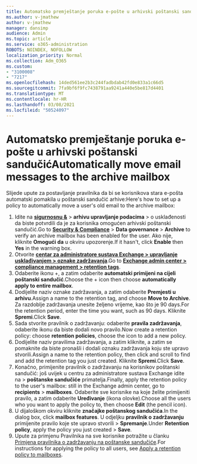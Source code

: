 ```yaml
---
title: Automatsko premještanje poruka e-pošte u arhivski poštanski sandučić
ms.author: v-jmathew
author: v-jmathew
manager: dansimp
audience: Admin
ms.topic: article
ms.service: o365-administration
ROBOTS: NOINDEX, NOFOLLOW
localization_priority: Normal
ms.collection: Adm_O365
ms.custom:
- "3100008"
- "7217"
ms.openlocfilehash: 14ded561ee2b3c244fadbdab42fd0e833a1c66d5
ms.sourcegitcommit: 7fa9bf6f9fc7438791aa9241a440e5be817d4401
ms.translationtype: MT
ms.contentlocale: hr-HR
ms.lasthandoff: 03/08/2021
ms.locfileid: "50524097"
---
```

# <a name="automatically-move-email-messages-to-the-archive-mailbox"></a><span data-ttu-id="8ee22-102">Automatsko premještanje poruka e-pošte u arhivski poštanski sandučić</span><span class="sxs-lookup"><span data-stu-id="8ee22-102">Automatically move email messages to the archive mailbox</span></span>

<span data-ttu-id="8ee22-103">Slijede upute za postavljanje pravilnika da bi se korisnikova stara e-pošta automatski pomakila u poštanski sandučić arhive:</span><span class="sxs-lookup"><span data-stu-id="8ee22-103">Here's how to set up a policy to automatically move a user's old email to the archive mailbox:</span></span>

1. <span data-ttu-id="8ee22-104">Idite na [**sigurnosnu &**](https://go.microsoft.com/fwlink/p/?linkid=2077143)  >  **arhivu upravljanje podacima**  >   o usklađenosti da biste potvrdili da je za korisnika omogućen arhivski poštanski sandučić.</span><span class="sxs-lookup"><span data-stu-id="8ee22-104">Go to [**Security & Compliance**](https://go.microsoft.com/fwlink/p/?linkid=2077143) > **Data governance** > **Archive** to verify an archive mailbox has been enabled for the user.</span></span> <span data-ttu-id="8ee22-105">Ako nije, kliknite **Omogući** **da** u okviru upozorenje.</span><span class="sxs-lookup"><span data-stu-id="8ee22-105">If it hasn't, click **Enable** then **Yes** in the warning box.</span></span>
2. <span data-ttu-id="8ee22-106">Otvorite [**centar za administratore sustava Exchange > upravljanje usklađivanjem > oznake zadržavanja**](https://go.microsoft.com/fwlink/?linkid=2059104).</span><span class="sxs-lookup"><span data-stu-id="8ee22-106">Go to [**Exchange admin center > compliance management > retention tags**](https://go.microsoft.com/fwlink/?linkid=2059104).</span></span>
3. <span data-ttu-id="8ee22-107">Odaberite ikonu +, a zatim odaberite **automatski primijeni na cijeli poštanski sandučić**.</span><span class="sxs-lookup"><span data-stu-id="8ee22-107">Choose the + icon then choose **automatically apply to entire mailbox**.</span></span>
4. <span data-ttu-id="8ee22-108">Dodijelite naziv oznake zadržavanja, a zatim odaberite **Premjesti u arhivu**.</span><span class="sxs-lookup"><span data-stu-id="8ee22-108">Assign a name to the retention tag, and choose **Move to Archive**.</span></span> <span data-ttu-id="8ee22-109">Za razdoblje zadržavanja unesite željeno vrijeme, kao što je 90 days.</span><span class="sxs-lookup"><span data-stu-id="8ee22-109">For the retention period, enter the time you want, such as 90 days.</span></span> <span data-ttu-id="8ee22-110">Kliknite **Spremi**.</span><span class="sxs-lookup"><span data-stu-id="8ee22-110">Click **Save**.</span></span>
5. <span data-ttu-id="8ee22-111">Sada stvorite pravilnik o zadržavanju: odaberite **pravila zadržavanja**, odaberite ikonu da biste dodali novo pravilo.</span><span class="sxs-lookup"><span data-stu-id="8ee22-111">Now create a retention policy: choose **retention policies**, choose the icon to add a new policy.</span></span>
6. <span data-ttu-id="8ee22-112">Dodijelite naziv pravilima zadržavanja, a zatim kliknite, a zatim se pomaknite da biste pronašli i dodali oznaku zadržavanja koju ste upravo stvorili.</span><span class="sxs-lookup"><span data-stu-id="8ee22-112">Assign a name to the retention policy, then click and scroll to find and add the retention tag you just created.</span></span> <span data-ttu-id="8ee22-113">Kliknite **Spremi**.</span><span class="sxs-lookup"><span data-stu-id="8ee22-113">Click **Save**.</span></span>
7. <span data-ttu-id="8ee22-114">Konačno, primijenite pravilnik o zadržavanju na korisnikov poštanski sandučić: još uvijek u centru za administratore sustava Exchange idite na  >  **poštanske sandučiće** primatelja.</span><span class="sxs-lookup"><span data-stu-id="8ee22-114">Finally, apply the retention policy to the user's mailbox: still in the Exchange admin center, go to **recipients** > **mailboxes**.</span></span> <span data-ttu-id="8ee22-115">Odaberite sve korisnike na koje želite primijeniti pravilo, a zatim odaberite **Uređivanje** (ikona olovke).</span><span class="sxs-lookup"><span data-stu-id="8ee22-115">Choose all the users who you want to apply the policy to, then choose **Edit** (the pencil icon).</span></span>
8. <span data-ttu-id="8ee22-116">U dijaloškom okviru kliknite **značajke poštanskog sandučića**.</span><span class="sxs-lookup"><span data-stu-id="8ee22-116">In the dialog box, click **mailbox features**.</span></span> <span data-ttu-id="8ee22-117">U odjeljku **pravilnik o zadržavanju** primijenite pravilo koje ste upravo stvorili > **Spremanje**.</span><span class="sxs-lookup"><span data-stu-id="8ee22-117">Under **Retention policy**, apply the policy you just created > **Save**.</span></span>
9. <span data-ttu-id="8ee22-118">Upute za primjenu Pravilnika na sve korisnike potražite u članku [Primjena pravilnika o zadržavanju na poštanske sandučiće](https://docs.microsoft.com/exchange/security-and-compliance/messaging-records-management/apply-retention-policy).</span><span class="sxs-lookup"><span data-stu-id="8ee22-118">For instructions for applying the policy to all users, see [Apply a retention policy to mailboxes](https://docs.microsoft.com/exchange/security-and-compliance/messaging-records-management/apply-retention-policy).</span></span>
